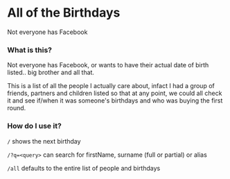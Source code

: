 # All of the Birthdays

Not everyone has Facebook

### What is this?

Not everyone has Facebook, or wants to have their actual date of birth listed.. big brother and all that.

This is a list of all the people I actually care about, infact I had a group of friends, partners and children listed so that at any point, we could all check it and see if/when it was someone's birthdays and who was buying the first round.

### How do I use it?

`/` shows the next birthday

`/?q=<query>` can search for firstName, surname (full or partial) or alias

`/all` defaults to the entire list of people and birthdays

